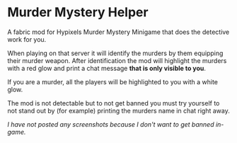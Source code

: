 # Murder Mystery Helper
A fabric mod for Hypixels Murder Mystery Minigame that does the detective work for you.

When playing on that server it will identify the murders by them equipping their murder weapon.
After identification the mod will highlight the murders with a red glow and print a chat message **that is only visible to you**.

If you are a murder, all the players will be highlighted to you with a white glow.

The mod is not detectable but to not get banned you must try yourself to not stand out by (for example) printing the murders name in chat right away.

_I have not posted any screenshots because I don't want to get banned in-game._
